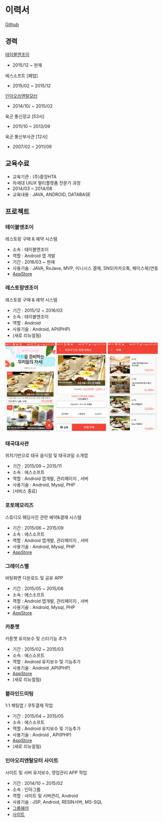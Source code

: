 # 이력서

[Github](https://github.com/LucasDev86)

## 경력
[테이블엔조이](http://www.tablenjoy.com/)
- 2015/12 ~ 현재

에스소프트  [폐업]
- 2015/02 ~ 2015/12

[인아오리엔탈모터](http://www.inaom.co.kr/)
- 2014/10/ ~ 2015/02

육군 통신장교 [53사]
- 2011/10 ~ 2013/09

육군 통신부사관 [12사]
- 2007/02 ~ 2011/09

## 교육수료
- 교육기관 : (주)중앙HTA
- 차세대 UIUX 멀티플랫폼 전문가 과정
- 2014/03 ~ 2014/08
- 교육내용 : JAVA, ANDROID, DATABASE


## 프로젝트

### 테이블엔조이
레스토랑 구매 & 예약 시스템
- 소속 : 테이블엔조이
- 역할 : Android 앱 개발
- 기간 : 2016/03 ~ 현재
- 사용기술 : JAVA, RxJava, MVP, 이니시스 결재, SNS(카카오톡, 페이스북)연동
- [AppStore](https://play.google.com/store/apps/details?id=com.tablenjoy&hl=ko)

### 레스토랑엔조이
레스토랑 구매 & 예약 시스템
- 기간 : 2015/12 ~ 2016/03
- 소속 : 테이블엔조이
- 역할 : Android
- 사용기술 : Android, API(PHP)
- (새로 리뉴얼됨)

 <img src="images/RNJ_01.png" width="160"/>   <img src="images/RNJ_02.png" width="160"/>   <img src="images/RNJ_03.png" width="160"/>

### 태국대사관
위치기반으로 태국 음식점 및 태국과일 소개앱
- 기간 : 2015/09 ~ 2015/11
- 소속 : 에스소프트
- 역할 : Android 앱개발, 관리페이지 , 서버
- 사용기술 : Android, Mysql, PHP
- (서비스 종료)

### 포토메모리즈
스튜디오 웨딩사진 관련 예약&결재 시스템
- 기간 : 2015/06 ~ 2015/09
- 소속 : 에스소프트
- 역할 : Android 앱개발, 관리페이지 , 서버
- 사용기술 : Android, Mysql, PHP
- [AppStore](https://play.google.com/store/apps/details?id=com.ssoft.photomemories)

### 그레이스벨
바탕화면 다운로드 및 공유 APP
- 기간 : 2015/05 ~ 2015/06
- 소속 : 에스소프트
- 역할 : Android 앱개발, 관리페이지 , 서버
- 사용기술 : Android, Mysql, PHP
- [AppStore](https://play.google.com/store/apps/details?id=com.gracebell)

### 카툰쳇
카툰쳇 유지보수 및 스타기능 추가
- 기간 : 2015/02 ~ 2015/03
- 소속 : 에스소프트
- 역할 : Android 유지보수 및 기능추가
- 사용기술 : Android ,API(PHP)
- [AppStore](https://play.google.com/store/apps/details?id=com.nanol.cartoonchat_2)
- (새로 리뉴얼됨)

### 블라인드미팅
1:1 채팅앱 / 쿠투결재 작업
- 기간 : 2015/04 ~ 2015/05
- 소속 : 에스소프트
- 역할 : Android 유지보수 및 기능추가
- 사용기술 : Android , API(PHP)
- [AppStore](https://play.google.com/store/apps/details?id=app.thof.blindmeeting)
- (새로 리뉴얼됨)

### 인아오리엔탈모터 사이트
사이트 및 서버 유지보수, 영업관리 APP 작업
- 기간 : 2014/10 ~ 2015/02
- 소속 : 인아그룹
- 역할 : 사이트 및 서버관리, Android
- 사용기술 : JSP, Android, RESIN서버, MS-SQL
- [그룹웨어](http://intra.inaom.co.kr/)
- [사이트](https://www.inaom.co.kr/)


